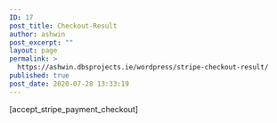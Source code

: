 ```yaml
---
ID: 17
post_title: Checkout-Result
author: ashwin
post_excerpt: ""
layout: page
permalink: >
  https://ashwin.dbsprojects.ie/wordpress/stripe-checkout-result/
published: true
post_date: 2020-07-28 13:33:19
---
```

[accept_stripe_payment_checkout]